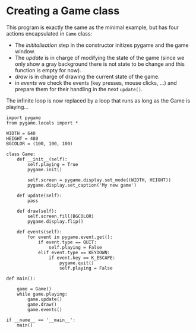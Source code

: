 # Creating a Game class

This program is exactly the same as the minimal example, but has four actions encapsulated in `Game` class:

- The _inititalisation_ step in the constructor initizes pygame and the game window.
- The _update_ is in charge of modifying the state of the game (since we only show a gray background there is not state to be change and this function is empty for now).
- _draw_ is in charge of drawing the current state of the game.
- in _events_ we check the events (key presses, mouse clicks, ...) and prepare them for their handling in the next `update()`.

The infinite loop is now replaced by a loop that runs as long as the Game is playing...

```
import pygame
from pygame.locals import *

WIDTH = 640
HEIGHT = 480
BGCOLOR = (100, 100, 100)

class Game:
    def __init__(self):
        self.playing = True
        pygame.init()

        self.screen = pygame.display.set_mode((WIDTH, HEIGHT))
        pygame.display.set_caption('My new game')
        
    def update(self):
        pass
    
    def draw(self):
        self.screen.fill(BGCOLOR)
        pygame.display.flip()
    
    def events(self):
        for event in pygame.event.get():
            if event.type == QUIT:
                self.playing = False
            elif event.type == KEYDOWN:
                if event.key == K_ESCAPE:
                    pygame.quit()
                    self.playing = False

def main():

    game = Game()
    while game.playing:
        game.update()
        game.draw()
        game.events()
    
if __name__ == '__main__':
    main()
```
